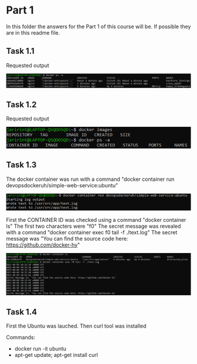 # Part 1

In this folder the answers for the Part 1 of this course will be. If possible they are in this readme file.

## Task 1.1

Requested output 

![alt text](https://github.com/JariRintaaho/DevOps-with-Docker-HY/blob/main/Part1/figs/Fig_1_1.PNG)

## Task 1.2

Requested output 

![alt text](https://github.com/JariRintaaho/DevOps-with-Docker-HY/blob/main/Part1/figs/Fig_1_2.PNG)

## Task 1.3

The docker container was run with a command "docker container run devopsdockeruh/simple-web-service:ubuntu"

![alt text](https://github.com/JariRintaaho/DevOps-with-Docker-HY/blob/main/Part1/figs/Fig_1_3_part1.PNG)

First the CONTAINER ID was checked using a command "docker container ls" The first two characters were "f0" The secret message was revealed with a command "docker container exec f0 tail -f ./text.log" The secret message was "You can find the source code here: https://github.com/docker-hy"

![alt text](https://github.com/JariRintaaho/DevOps-with-Docker-HY/blob/main/Part1/figs/Fig_1_3_part2.PNG)


## Task 1.4

First the Ubuntu was lauched. Then curl tool was installed

Commands:
- docker run -it ubuntu
- apt-get update; apt-get install curl

